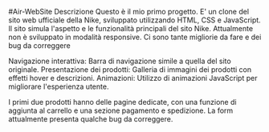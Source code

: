 #Air-WebSite
Descrizione
Questo è il mio primo progetto. E' un clone del sito web ufficiale della Nike, sviluppato utilizzando HTML, CSS e JavaScript. Il sito simula l'aspetto e le funzionalità principali del sito Nike. Attualmente non è sviluppato in modalità responsive. Ci sono tante migliorie da fare e dei bug da correggere

Navigazione interattiva: Barra di navigazione simile a quella del sito originale.
Presentazione dei prodotti: Galleria di immagini dei prodotti con effetti hover e descrizioni.
Animazioni: Utilizzo di animazioni JavaScript per migliorare l'esperienza utente.

I primi due prodotti hanno delle pagine dedicate, con una funzione di aggiunta al carrello e una sezione pagamento e spedizione. La form attualmente presenta qualche bug da correggere.
